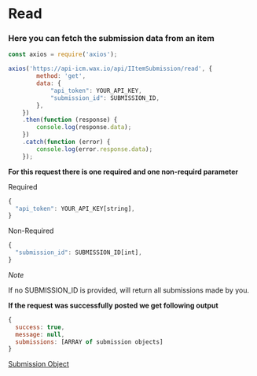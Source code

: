 # Read
### Here you can fetch the submission data from an item

```javascript
const axios = require('axios');

axios('https://api-icm.wax.io/api/IItemSubmission/read', {
        method: 'get',
        data: {
            "api_token": YOUR_API_KEY,
            "submission_id": SUBMISSION_ID,
        },
    })
    .then(function (response) {
        console.log(response.data);
    })
    .catch(function (error) {
        console.log(error.response.data);
    });
```

**For this request there is one required and one non-requird parameter**

Required
```javascript
{
  "api_token": YOUR_API_KEY[string],
}
```

Non-Required
```javascript
{
  "submission_id": SUBMISSION_ID[int],
}
```

*Note*

If no SUBMISSION_ID is provided, will return all submissions made by you.


**If the request was successfully posted we get following output**
```javascript
{ 
  success: true,
  message: null,
  submissions: [ARRAY of submission objects] 
}
```
[Submission Object](https://github.com/worldwide-asset-exchange/wax-item-creation-management/blob/master/IItemSubmission.md#standard-item-submission-object)

